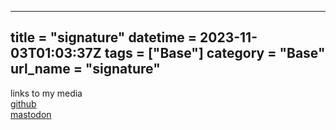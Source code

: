---
title = "signature"
datetime = 2023-11-03T01:03:37Z
tags = ["Base"]
category = "Base"
url_name = "signature"
------


links to my media\
[github](https://github.com/Quackdoc/)\
[mastodon](https://fosstodon.org/@Quackdoc)